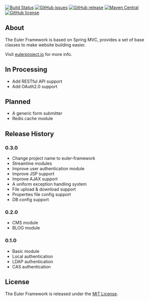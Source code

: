 [![Build Status](https://ci.eulerproject.io/job/euler-framework-latest-jdk7/badge/icon)](https://ci.eulerproject.io/job/euler-framework-latest-jdk7/)
[![GitHub issues](https://img.shields.io/github/issues/euler-projects/euler-framework.svg)](https://github.com/euler-projects/euler-framework/issues)
[![GitHub release](https://img.shields.io/github/release/euler-projects/euler-framework.svg)](https://github.com/euler-projects/euler-framework/releases)
[![Maven Central](https://maven-badges.herokuapp.com/maven-central/net.eulerframework/euler-framework/badge.svg)](https://maven-badges.herokuapp.com/maven-central/net.eulerframework/euler-framework)
[![GitHub license](https://img.shields.io/badge/license-MIT-blue.svg)](https://raw.githubusercontent.com/euler-projects/euler-framework/master/LICENSE)

## About

The Euler Framework is based on Spring MVC, provides a set of base classes to make website building easier.

Visit [eulerproject.io][] for more info.

## In Processing

* Add RESTful API support
* Add OAuth2.0 support

## Planned

* A generic form submitter
* Redis cache module

## Release History

### 0.3.0

* Change project name to euler-framework
* Streamline modules
* Improve user authentication module
* Improve JSP support
* Improve AJAX support
* A uniform exception handling system
* File upload & download support
* Properties file config support
* DB config support

### 0.2.0

* CMS module
* BLOG module

### 0.1.0

* Basic module
* Local authentication
* LDAP authentication
* CAS authentication

## License

The Euler Framework is released under the [MIT License][].

[MIT License]: https://opensource.org/licenses/MIT
[eulerproject.io]: https://eulerproject.io
